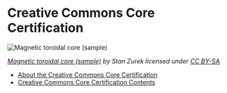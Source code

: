 # Creative Commons Core Certification

![Magnetic toroidal core (sample)](https://github.com/creativecommons/cc-cert-map/blob/master/images/toroidal-core.jpg "agnetic toroidal core (sample)")

*[Magnetic toroidal core (sample)](https://commons.wikimedia.org/wiki/File:Magnetic_toroidal_core_(sample).jpg) by Stan Zurek licensed under [CC BY-SA](https://creativecommons.org/licenses/by-sa/3.0/)*

* [About the Creative Commons Core Certification](overview/index.md) 
* [Creative Commons Core Certification Contents](contents/index.md)  

